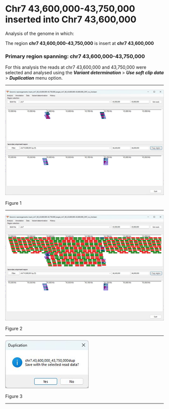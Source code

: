 # Chr7 43,600,000-43,750,000  inserted into Chr7 43,600,000

Analysis of the genome in which: 

The region **chr7 43,600,000-43,750,000** is insert at **chr7 43,600,000**

### Primary region spanning: chr7 43,600,000-43,750,000 

For this analysis the reads at chr7 43,600,000 and 43,750,000 were selected and analysed using the ___Variant determination___ > ___Use soft clip data___ > ___Duplication___ menu option.<hr />

![image](images/insert_chr7_60_43,600,000-43,750,000_target_chr7_60_43,600,000-43,600,000_ONT_no_2nd_1.jpg)

Figure 1

<hr />


![image](images/insert_chr7_60_43,600,000-43,750,000_target_chr7_60_43,600,000-43,600,000_ONT_no_2nd_1_all.jpg)

Figure 2

<hr />


![image](images/insert_chr7_60_43,600,000-43,750,000_target_chr7_60_43,600,000-43,600,000_ONT_no_2nd_1_results.jpg)

Figure 3

<hr />

